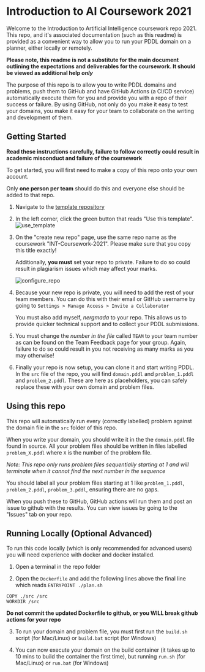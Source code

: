 # Introduction to AI Coursework 2021

Welcome to the Introduction to Artificial Intelligence coursework repo 2021. This repo, and it's associated documentation (such as this readme) is provided as a convenient way to allow you to run your PDDL domain on a planner, either locally or remotely. 

**Please note, this readme is not a substitute for the main document outlining the expectations and deliverables for the coursework. It should be viewed as additional help _only_**

The purpose of this repo is to allow you to write PDDL domains and problems, push them to GitHub and have GitHub Actions (a CI/CD service) automatically execute them for you and provide you with a repo of their success or failure. By using GitHub, not only do you make it easy to test your domains, you make it easy for your team to collaborate on the writing and development of them.

## Getting Started

**Read these instructions carefully, failure to follow correctly could result in academic misconduct and failure of the coursework**

To get started, you will first need to make a copy of this repo onto your own account.

Only **one person per team** should do this and everyone else should be added to that repo.

1. Navigate to the [template repository](https://github.com/nergmada/INT-Coursework-2021)

2. In the left corner, click the green button that reads "Use this template".
![use_template](https://i.ibb.co/85r44HR/Screenshot-from-2021-02-09-12-41-22.png)

3. On the "create new repo" page, use the same repo name as the coursework "INT-Coursework-2021". Please make sure that you copy this title exactly!

    Additionally, **you must** set your repo to private. Failure to do so could result in plagiarism issues which may affect your marks.

    ![configure_repo](https://i.ibb.co/kydf23C/image.png)

4. Because your new repo is private, you will need to add the rest of your team members. You can do this with their email or GitHub username by going to `Settings > Manage Access > Invite a Collaborator`
    
    You must also add myself, _nergmada_ to your repo. This allows us to provide quicker technical support and to collect your PDDL submissions.

5. You must change the *number in the file* called `TEAM` to your team number as can be found on the Team Feedback page for your group. Again, failure to do so could result in you not receiving as many marks as you may otherwise!

6. Finally your repo is now setup, you can clone it and start writing PDDL. In the `src` file of the repo, you will find `domain.pddl` and `problem_1.pddl` and `problem_2.pddl`. These are here as placeholders, you can safely replace these with your own domain and problem files.


## Using this repo

This repo will automatically run every (correctly labelled) problem against the domain file in the `src` folder of this repo.

When you write your domain, you should write it in the the `domain.pddl` file found in source. All your problem files should be written in files labelled `problem_X.pddl` where `X` is the number of the problem file. 

_Note: This repo only runs problem files sequentially starting at 1 and will terminate when it cannot find the next number in the sequence_ 

You should label all your problem files starting at 1 like `problem_1.pddl`, `problem_2.pddl`, `problem_3.pddl`, ensuring there are no gaps.

When you push these to GitHub, GitHub actions will run them and post an issue to github with the results. You can view issues by going to the "Issues" tab on your repo.

## Running Locally (Optional Advanced)

To run this code locally (which is only recommended for advanced users) you will need experience with docker and docker installed.

1. Open a terminal in the repo folder

2. Open the `Dockerfile` and add the following lines above the final line which reads `ENTRYPOINT ./plan.sh`

```
COPY ./src /src
WORKDIR /src
```

**Do not commit the updated Dockerfile to github, or you WILL break github actions for your repo**

3. To run your domain and problem file, you must first run the `build.sh` script (for Mac/Linux) or `build.bat` script (for Windows)

4. You can now execute your domain on the build container (it takes up to 10 mins to build the container the first time), but running `run.sh` (for Mac/Linux) or `run.bat` (for Windows) 
